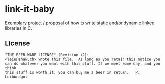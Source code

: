 # link-it-baby
Exemplary project / proposal of how to write static and/or dynamic linked libraries in C.

## License
```
"THE BEER-WARE LICENSE" (Revision 42):
<leiu@zhaw.ch> wrote this file.  As long as you retain this notice you
can do whatever you want with this stuff. If we meet some day, and you think
this stuff is worth it, you can buy me a beer in return.   P. Leibundgut
```


